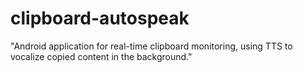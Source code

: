 # clipboard-autospeak
"Android application for real-time clipboard monitoring, using TTS to vocalize copied content in the background."
